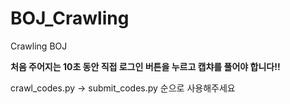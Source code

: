 # BOJ_Crawling
Crawling BOJ

**처음 주어지는 10초 동안 직접 로그인 버튼을 누르고 캡챠를 풀어야 합니다!!**

crawl_codes.py -> submit_codes.py 순으로 사용해주세요
